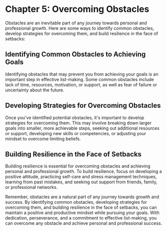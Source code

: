 Chapter 5: Overcoming Obstacles
===============================

Obstacles are an inevitable part of any journey towards personal and professional growth. Here are some ways to identify common obstacles, develop strategies for overcoming them, and build resilience in the face of setbacks:

Identifying Common Obstacles to Achieving Goals
-----------------------------------------------

Identifying obstacles that may prevent you from achieving your goals is an important step in effective list-making. Some common obstacles include lack of time, resources, motivation, or support, as well as fear of failure or uncertainty about the future.

Developing Strategies for Overcoming Obstacles
----------------------------------------------

Once you've identified potential obstacles, it's important to develop strategies for overcoming them. This may involve breaking down larger goals into smaller, more achievable steps, seeking out additional resources or support, developing new skills or competencies, or adjusting your mindset to overcome limiting beliefs.

Building Resilience in the Face of Setbacks
-------------------------------------------

Building resilience is essential for overcoming obstacles and achieving personal and professional growth. To build resilience, focus on developing a positive attitude, practicing self-care and stress management techniques, learning from past mistakes, and seeking out support from friends, family, or professional networks.

Remember, obstacles are a natural part of any journey towards growth and success. By identifying common obstacles, developing strategies for overcoming them, and building resilience in the face of setbacks, you can maintain a positive and productive mindset while pursuing your goals. With dedication, perseverance, and a commitment to effective list-making, you can overcome any obstacle and achieve personal and professional success.

